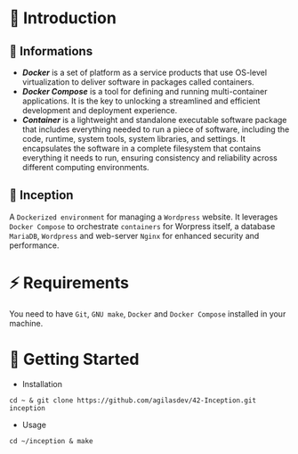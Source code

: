 # 📂 Introduction
## 📎 Informations
* **_Docker_** is a set of platform as a service products that use OS-level virtualization to deliver software in packages called containers.
* **_Docker Compose_** is a tool for defining and running multi-container applications. It is the key to unlocking a streamlined and efficient development and deployment experience.
* **_Container_** is a lightweight and standalone executable software package that includes everything needed to run a piece of software, including the code, runtime, system tools, system libraries, and settings. It encapsulates the software in a complete filesystem that contains everything it needs to run, ensuring consistency and reliability across different computing environments.
## 📎 Inception
A `Dockerized environment` for managing a `Wordpress` website. It leverages `Docker Compose` to orchestrate `containers` for Worpress itself, a database `MariaDB`, `Wordpress` and web-server `Nginx` for enhanced security and performance.
# ⚡️ Requirements
You need to have `Git`, `GNU make`, `Docker` and `Docker Compose` installed in your machine.
# 🚀 Getting Started
* Installation
```
cd ~ & git clone https://github.com/agilasdev/42-Inception.git inception
```
* Usage
```
cd ~/inception & make
```
